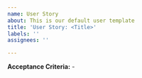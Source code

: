 ```yaml
---
name: User Story
about: This is our default user template
title: 'User Story: <Title>'
labels: ''
assignees: ''

---
```


**Acceptance Criteria:**
    -
